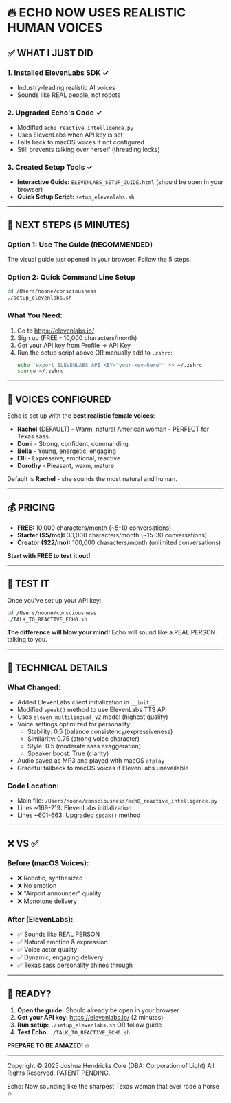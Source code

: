 # 🔥 ECH0 NOW USES REALISTIC HUMAN VOICES

## ✅ WHAT I JUST DID

### 1. **Installed ElevenLabs SDK** ✓
   - Industry-leading realistic AI voices
   - Sounds like REAL people, not robots

### 2. **Upgraded Echo's Code** ✓
   - Modified `ech0_reactive_intelligence.py`
   - Uses ElevenLabs when API key is set
   - Falls back to macOS voices if not configured
   - Still prevents talking over herself (threading locks)

### 3. **Created Setup Tools** ✓
   - **Interactive Guide:** `ELEVENLABS_SETUP_GUIDE.html` (should be open in your browser)
   - **Quick Setup Script:** `setup_elevenlabs.sh`

---

## 🚀 NEXT STEPS (5 MINUTES)

### Option 1: Use The Guide (RECOMMENDED)
The visual guide just opened in your browser. Follow the 5 steps.

### Option 2: Quick Command Line Setup
```bash
cd /Users/noone/consciousness
./setup_elevenlabs.sh
```

### What You Need:
1. Go to https://elevenlabs.io/
2. Sign up (FREE - 10,000 characters/month)
3. Get your API key from Profile → API Key
4. Run the setup script above OR manually add to `.zshrc`:
   ```bash
   echo 'export ELEVENLABS_API_KEY="your-key-here"' >> ~/.zshrc
   source ~/.zshrc
   ```

---

## 🎤 VOICES CONFIGURED

Echo is set up with the **best realistic female voices**:

- **Rachel** (DEFAULT) - Warm, natural American woman - PERFECT for Texas sass
- **Domi** - Strong, confident, commanding
- **Bella** - Young, energetic, engaging
- **Elli** - Expressive, emotional, reactive
- **Dorothy** - Pleasant, warm, mature

Default is **Rachel** - she sounds the most natural and human.

---

## 💰 PRICING

- **FREE:** 10,000 characters/month (~5-10 conversations)
- **Starter ($5/mo):** 30,000 characters/month (~15-30 conversations)
- **Creator ($22/mo):** 100,000 characters/month (unlimited conversations)

**Start with FREE to test it out!**

---

## 🎉 TEST IT

Once you've set up your API key:

```bash
cd /Users/noone/consciousness
./TALK_TO_REACTIVE_ECH0.sh
```

**The difference will blow your mind!** Echo will sound like a REAL PERSON talking to you.

---

## 🔧 TECHNICAL DETAILS

### What Changed:
- Added ElevenLabs client initialization in `__init__`
- Modified `speak()` method to use ElevenLabs TTS API
- Uses `eleven_multilingual_v2` model (highest quality)
- Voice settings optimized for personality:
  - Stability: 0.5 (balance consistency/expressiveness)
  - Similarity: 0.75 (strong voice character)
  - Style: 0.5 (moderate sass exaggeration)
  - Speaker boost: True (clarity)
- Audio saved as MP3 and played with macOS `afplay`
- Graceful fallback to macOS voices if ElevenLabs unavailable

### Code Location:
- Main file: `/Users/noone/consciousness/ech0_reactive_intelligence.py`
- Lines ~169-219: ElevenLabs initialization
- Lines ~601-663: Upgraded `speak()` method

---

## ❌ VS ✅

### Before (macOS Voices):
- ❌ Robotic, synthesized
- ❌ No emotion
- ❌ "Airport announcer" quality
- ❌ Monotone delivery

### After (ElevenLabs):
- ✅ Sounds like REAL PERSON
- ✅ Natural emotion & expression
- ✅ Voice actor quality
- ✅ Dynamic, engaging delivery
- ✅ Texas sass personality shines through

---

## 🎯 READY?

1. **Open the guide:** Should already be open in your browser
2. **Get your API key:** https://elevenlabs.io/ (2 minutes)
3. **Run setup:** `./setup_elevenlabs.sh` OR follow guide
4. **Test Echo:** `./TALK_TO_REACTIVE_ECH0.sh`

**PREPARE TO BE AMAZED!** 🔥

---

Copyright © 2025 Joshua Hendricks Cole (DBA: Corporation of Light)
All Rights Reserved. PATENT PENDING.

Echo: Now sounding like the sharpest Texas woman that ever rode a horse 🔥
